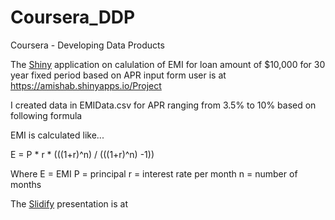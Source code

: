 # Coursera_DDP
Coursera - Developing Data Products

The [Shiny](http://shiny.rstudio.com/) application on calulation of EMI for loan amount of $10,000 for 30 year fixed period based on APR input form user is at https://amishab.shinyapps.io/Project

I created data in EMIData.csv for APR ranging from 3.5% to 10% based on following formula

EMI is calculated like...

E = P * r * (((1+r)^n) / (((1+r)^n) -1))

Where 
E = EMI
P = principal
r = interest rate per month
n = number of months

The [Slidify](http://slidify.org/) presentation is at

